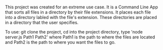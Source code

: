 This project was created for an extreme use case. It is a Command Line App that sorts all files in a directory by their file extensions. It places each file into a directory labled with the file's extension. These directories are placed in a directory that the user specifies.

To use: git clone the project, cd into the project directory, type 'node server.js Path1 Path2' where Path1 is the path to where the files are located and Path2 is the path to where you want the files to go. 
